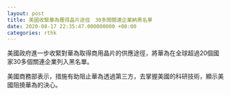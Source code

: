 ```yaml
---
layout: post
title: 美國收緊華為獲得晶片途徑　30多間關連企業納黑名單
date: 2020-08-17 22:35:47.000000000 +08:00
categories: rthk
---
```


美國政府進一步收緊對華為取得商用晶片的供應途徑，將華為在全球超過20個國家30多個關連企業列入黑名單。

美國商務部表示，措施有助阻止華為透過第三方，去掌握美國的科研技術，顯示美國阻撓華為的決心。
